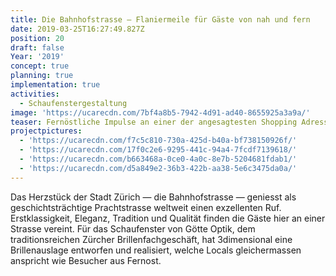 ```yaml
---
title: Die Bahnhofstrasse — Flaniermeile für Gäste von nah und fern
date: 2019-03-25T16:27:49.827Z
position: 20
draft: false
Year: '2019'
concept: true
planning: true
implementation: true
activities:
  - Schaufenstergestaltung
image: 'https://ucarecdn.com/7bf4a8b5-7942-4d91-ad40-8655925a3a9a/'
teaser: Fernöstliche Impulse an einer der angesagtesten Shopping Adressen der Welt
projectpictures:
  - 'https://ucarecdn.com/f7c5c810-730a-425d-b40a-bf738150926f/'
  - 'https://ucarecdn.com/17f0c2e6-9295-441c-94a4-7fcdf7139618/'
  - 'https://ucarecdn.com/b663468a-0ce0-4a0c-8e7b-5204681fdab1/'
  - 'https://ucarecdn.com/d5a849e2-36b3-422b-aa38-5e6c3475da0a/'
---
```

Das Herzstück der Stadt Zürich — die Bahnhofstrasse — geniesst als geschichtsträchtige Prachtstrasse weltweit einen exzellenten Ruf. Erstklassigkeit, Eleganz, Tradition und Qualität finden die Gäste hier an einer Strasse vereint. Für das Schaufenster von Götte Optik, dem traditionsreichen Zürcher Brillenfachgeschäft, hat 3dimensional eine Brillenauslage entworfen und realisiert, welche Locals gleichermassen anspricht wie Besucher aus Fernost.
